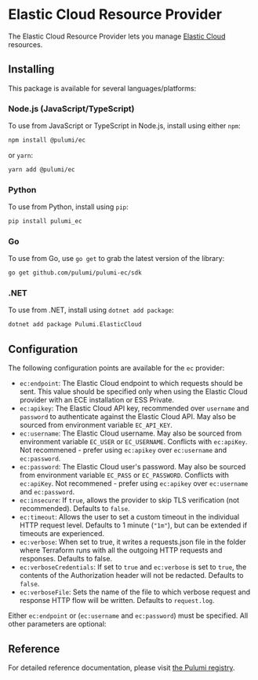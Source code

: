 # Elastic Cloud Resource Provider

The Elastic Cloud Resource Provider lets you manage [Elastic Cloud](https://www.elastic.co/cloud/) resources.

## Installing

This package is available for several languages/platforms:

### Node.js (JavaScript/TypeScript)

To use from JavaScript or TypeScript in Node.js, install using either `npm`:

```bash
npm install @pulumi/ec
```

or `yarn`:

```bash
yarn add @pulumi/ec
```

### Python

To use from Python, install using `pip`:

```bash
pip install pulumi_ec
```

### Go

To use from Go, use `go get` to grab the latest version of the library:

```bash
go get github.com/pulumi/pulumi-ec/sdk
```

### .NET

To use from .NET, install using `dotnet add package`:

```bash
dotnet add package Pulumi.ElasticCloud
```

## Configuration

The following configuration points are available for the `ec` provider:

- `ec:endpoint`: The Elastic Cloud endpoint to which requests should be sent.  This value should be specified only when using the Elastic Cloud provider with an ECE installation or ESS Private.
- `ec:apikey`: The Elastic Cloud API key, recommended over `username` and `password` to authenticate against the Elastic Cloud API.  May also be sourced from environment variable `EC_API_KEY`.
- `ec:username`: The Elastic Cloud username.  May also be sourced from environment variable `EC_USER` or `EC_USERNAME`.  Conflicts with `ec:apiKey`.  Not recommened - prefer using `ec:apikey` over `ec:username` and `ec:password`.
- `ec:password`: The Elastic Cloud user's password.  May also be sourced from environment variable `EC_PASS` or `EC_PASSWORD`.  Conflicts with `ec:apiKey`.  Not recommened - prefer using `ec:apikey` over `ec:username` and `ec:password`.
- `ec:insecure`: If `true`, allows the provider to skip TLS verification (not recommended).  Defaults to `false`.
- `ec:timeout`: Allows the user to set a custom timeout in the individual HTTP request level. Defaults to 1 minute (`"1m"`), but can be extended if timeouts are experienced.
- `ec:verbose`: When set to true, it writes a requests.json file in the folder where Terraform runs with all the outgoing HTTP requests and responses. Defaults to false.
- `ec:verboseCredentials`: If set to `true` and `ec:verbose` is set to `true`, the contents of the Authorization header will not be redacted.  Defaults to `false`.
- `ec:verboseFile`: Sets the name of the file to which verbose request and response HTTP flow will be written. Defaults to `request.log`.

Either `ec:endpoint` or (`ec:username` and `ec:password`) must be specified.  All other parameters are optional:

## Reference

For detailed reference documentation, please visit [the Pulumi registry](https://www.pulumi.com/registry/packages/ec/api-docs/).
